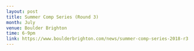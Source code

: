 ```yaml
---
layout: post
title: Summer Comp Series (Round 3)
month: July
venue: Boulder Brighton
time: 6-9pm
link: https://www.boulderbrighton.com/news/summer-comp-series-2018-r3
---
```

